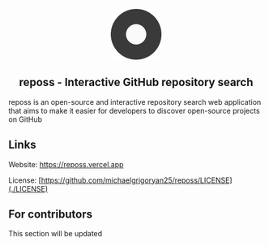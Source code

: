 <p align="center">
 <img height="100" src="./public/logo192.png" />
</p>

<h2 align="center">reposs - Interactive GitHub repository search</h2>

<p>
reposs is an open-source and interactive repository search web application that aims to make it easier for developers to discover open-source projects on GitHub
</p>

<h2>Links</h2>

Website: https://reposs.vercel.app

License: [https://github.com/michaelgrigoryan25/reposs/LICENSE](./LICENSE)

<h2>For contributors</h2>

<p>This section will be updated</p>
